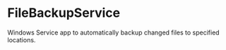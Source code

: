 # FileBackupService
Windows Service app to automatically backup changed files to specified locations.
